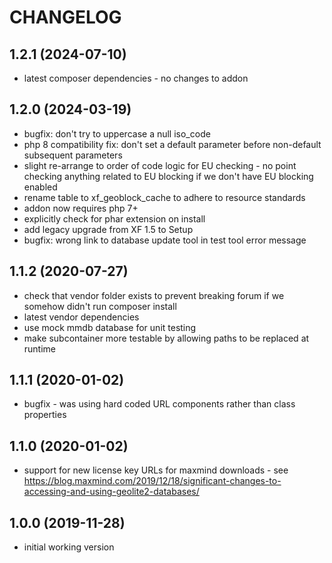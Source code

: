CHANGELOG
=========

1.2.1 (2024-07-10)
------------------

* latest composer dependencies - no changes to addon

1.2.0 (2024-03-19)
------------------

* bugfix: don't try to uppercase a null iso_code
* php 8 compatibility fix: don't set a default parameter before non-default subsequent parameters
* slight re-arrange to order of code logic for EU checking - no point checking anything related to EU blocking if we 
  don't have EU blocking enabled
* rename table to xf_geoblock_cache to adhere to resource standards
* addon now requires php 7+
* explicitly check for phar extension on install
* add legacy upgrade from XF 1.5 to Setup
* bugfix: wrong link to database update tool in test tool error message

1.1.2 (2020-07-27)
------------------

* check that vendor folder exists to prevent breaking forum if we somehow didn't run composer install
* latest vendor dependencies
* use mock mmdb database for unit testing
* make subcontainer more testable by allowing paths to be replaced at runtime

1.1.1 (2020-01-02)
------------------

 * bugfix - was using hard coded URL components rather than class properties

1.1.0 (2020-01-02)
------------------

 * support for new license key URLs for maxmind downloads - see https://blog.maxmind.com/2019/12/18/significant-changes-to-accessing-and-using-geolite2-databases/ 

1.0.0 (2019-11-28)
------------------

 * initial working version
